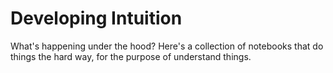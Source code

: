 # Developing Intuition

What's happening under the hood? Here's a collection of notebooks that do things the hard way, for the purpose of understand things. 
